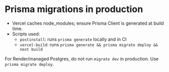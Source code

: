# Prisma migrations in production

- Vercel caches node_modules; ensure Prisma Client is generated at build time.
- Scripts used:
  - `postinstall`: runs `prisma generate` locally and in CI
  - `vercel-build`: runs `prisma generate && prisma migrate deploy && next build`

For Render/managed Postgres, do not run `migrate dev` in production. Use `prisma migrate deploy`.
